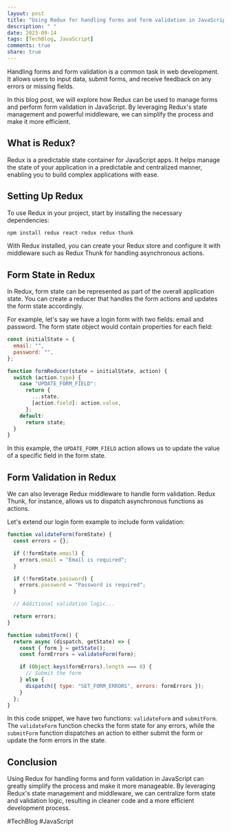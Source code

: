 ```yaml
---
layout: post
title: "Using Redux for handling forms and form validation in JavaScript"
description: " "
date: 2023-09-14
tags: [TechBlog, JavaScript]
comments: true
share: true
---
```


Handling forms and form validation is a common task in web development. It allows users to input data, submit forms, and receive feedback on any errors or missing fields.

In this blog post, we will explore how Redux can be used to manage forms and perform form validation in JavaScript. By leveraging Redux's state management and powerful middleware, we can simplify the process and make it more efficient.

## What is Redux?

Redux is a predictable state container for JavaScript apps. It helps manage the state of your application in a predictable and centralized manner, enabling you to build complex applications with ease.

## Setting Up Redux

To use Redux in your project, start by installing the necessary dependencies:

```javascript
npm install redux react-redux redux-thunk
```

With Redux installed, you can create your Redux store and configure it with middleware such as Redux Thunk for handling asynchronous actions.

## Form State in Redux

In Redux, form state can be represented as part of the overall application state. You can create a reducer that handles the form actions and updates the form state accordingly.

For example, let's say we have a login form with two fields: email and password. The form state object would contain properties for each field:

```javascript
const initialState = {
  email: "",
  password: "",
};

function formReducer(state = initialState, action) {
  switch (action.type) {
    case "UPDATE_FORM_FIELD":
      return {
        ...state,
        [action.field]: action.value,
      };
    default:
      return state;
  }
}
```

In this example, the `UPDATE_FORM_FIELD` action allows us to update the value of a specific field in the form state.

## Form Validation in Redux

We can also leverage Redux middleware to handle form validation. Redux Thunk, for instance, allows us to dispatch asynchronous functions as actions.

Let's extend our login form example to include form validation:

```javascript
function validateForm(formState) {
  const errors = {};

  if (!formState.email) {
    errors.email = "Email is required";
  }

  if (!formState.password) {
    errors.password = "Password is required";
  }

  // Additional validation logic...

  return errors;
}

function submitForm() {
  return async (dispatch, getState) => {
    const { form } = getState();
    const formErrors = validateForm(form);

    if (Object.keys(formErrors).length === 0) {
      // Submit the form
    } else {
      dispatch({ type: "SET_FORM_ERRORS", errors: formErrors });
    }
  };
}
```

In this code snippet, we have two functions: `validateForm` and `submitForm`. The `validateForm` function checks the form state for any errors, while the `submitForm` function dispatches an action to either submit the form or update the form errors in the state.

## Conclusion

Using Redux for handling forms and form validation in JavaScript can greatly simplify the process and make it more manageable. By leveraging Redux's state management and middleware, we can centralize form state and validation logic, resulting in cleaner code and a more efficient development process.

#TechBlog #JavaScript